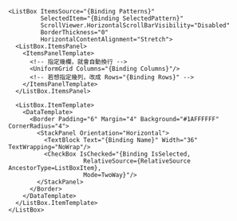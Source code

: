 <GroupBox Header="Pattern En" Margin="12">
  <DockPanel>
    <!-- 上方控制列：調整每列幾個 -->
    <StackPanel Orientation="Horizontal" DockPanel.Dock="Top" Margin="0,0,0,8">
      <TextBlock Text="Columns:" VerticalAlignment="Center" Margin="0,0,6,0"/>
      <TextBox Width="40" Text="{Binding Columns, UpdateSourceTrigger=PropertyChanged}"/>
      <!-- 如果你想改成固定列數，下面把 Columns 換 Rows 就好 -->
    </StackPanel>

    <ListBox ItemsSource="{Binding Patterns}"
             SelectedItem="{Binding SelectedPattern}"
             ScrollViewer.HorizontalScrollBarVisibility="Disabled"
             BorderThickness="0"
             HorizontalContentAlignment="Stretch">
      <ListBox.ItemsPanel>
        <ItemsPanelTemplate>
          <!-- 指定幾欄，就會自動換行 -->
          <UniformGrid Columns="{Binding Columns}"/>
          <!-- 若想指定幾列，改成 Rows="{Binding Rows}" -->
        </ItemsPanelTemplate>
      </ListBox.ItemsPanel>

      <ListBox.ItemTemplate>
        <DataTemplate>
          <Border Padding="6" Margin="4" Background="#1AFFFFFF" CornerRadius="4">
            <StackPanel Orientation="Horizontal">
              <TextBlock Text="{Binding Name}" Width="36" TextWrapping="NoWrap"/>
              <CheckBox IsChecked="{Binding IsSelected,
                         RelativeSource={RelativeSource AncestorType=ListBoxItem},
                         Mode=TwoWay}"/>
            </StackPanel>
          </Border>
        </DataTemplate>
      </ListBox.ItemTemplate>
    </ListBox>
  </DockPanel>
</GroupBox>